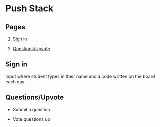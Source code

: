 Push Stack
==========

## Pages

1. [Sign in](#signin)

2. [Questions/Upvote](#q-and-a)


<a name="signin"/>

Sign in
-------

Input where student types in their name and a code written on the board each day.



<a name="q-and-a"/>

Questions/Upvote
----------------

- Submit a question

- Vote questions up
